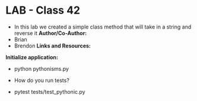 # LAB - Class 42
- In this lab we created a simple class method that will take in a string and reverse it
**Author/Co-Author:**
- Brian
- Brendon
**Links and Resources:**

**Initialize application:**
 - python pythonisms.py

 - How do you run tests?
 - pytest tests/test_pythonic.py




